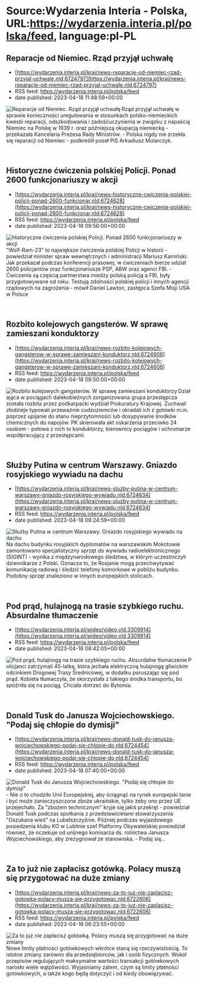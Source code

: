 # Source:Wydarzenia Interia - Polska, URL:https://wydarzenia.interia.pl/polska/feed, language:pl-PL

## Reparacje od Niemiec. Rząd przyjął uchwałę
 - [https://wydarzenia.interia.pl/kraj/news-reparacje-od-niemiec-rzad-przyjal-uchwale,nId,6724797](https://wydarzenia.interia.pl/kraj/news-reparacje-od-niemiec-rzad-przyjal-uchwale,nId,6724797)
 - RSS feed: https://wydarzenia.interia.pl/polska/feed
 - date published: 2023-04-18 11:48:59+00:00

<p><a href="https://wydarzenia.interia.pl/kraj/news-reparacje-od-niemiec-rzad-przyjal-uchwale,nId,6724797"><img align="left" alt="Reparacje od Niemiec. Rząd przyjął uchwałę" src="https://i.iplsc.com/reparacje-od-niemiec-rzad-przyjal-uchwale/000G07SUGNXQU530-C321.jpg" /></a>Rząd przyjął uchwałę w sprawie konieczności uregulowania w stosunkach polsko-niemieckich kwestii reparacji, odszkodowania i zadośćuczynienia w związku z napaścią Niemiec na Polskę w 1939 r. oraz późniejszą okupacją niemiecką - przekazała Kancelaria Prezesa Rady Ministrów. - Polska nigdy nie zrzekła się reparacji od Niemiec - podkreślił poseł PiS Arkadiusz Mularczyk.</p><br clear="all" />

## Historyczne ćwiczenia polskiej Policji. Ponad 2600 funkcjonariuszy w akcji
 - [https://wydarzenia.interia.pl/kraj/news-historyczne-cwiczenia-polskiej-policji-ponad-2600-funkcjonar,nId,6724628](https://wydarzenia.interia.pl/kraj/news-historyczne-cwiczenia-polskiej-policji-ponad-2600-funkcjonar,nId,6724628)
 - RSS feed: https://wydarzenia.interia.pl/polska/feed
 - date published: 2023-04-18 09:56:00+00:00

<p><a href="https://wydarzenia.interia.pl/kraj/news-historyczne-cwiczenia-polskiej-policji-ponad-2600-funkcjonar,nId,6724628"><img align="left" alt="Historyczne ćwiczenia polskiej Policji. Ponad 2600 funkcjonariuszy w akcji" src="https://i.iplsc.com/historyczne-cwiczenia-polskiej-policji-ponad-2600-funkcjonar/000H1LB0F6KATAWO-C321.jpg" /></a>&quot;Wolf-Ram-23&quot; to największe ćwiczenia polskiej Policji w historii - powiedział minister spraw wewnętrznych i administracji Mariusz Kamiński. Jak przekazał podczas konferencji prasowej, w ćwiczeniach bierze udział 2600 policjantów oraz funkcjonariusze PSP, ABW oraz agenci FBI. - Ćwiczenia są częścią partnerstwa miedzy polską policją a FBI, były przygotowywane od roku. Testują zdolności polskiej policji i innych agencji rządowych na zagrożenia - mówił Daniel Lawton, zastępca Szefa Misji USA w Polsce</p><br clear="all" />

## Rozbito kolejowych gangsterów. W sprawę zamieszani konduktorzy
 - [https://wydarzenia.interia.pl/kraj/news-rozbito-kolejowych-gangsterow-w-sprawe-zamieszani-konduktorz,nId,6724606](https://wydarzenia.interia.pl/kraj/news-rozbito-kolejowych-gangsterow-w-sprawe-zamieszani-konduktorz,nId,6724606)
 - RSS feed: https://wydarzenia.interia.pl/polska/feed
 - date published: 2023-04-18 09:50:00+00:00

<p><a href="https://wydarzenia.interia.pl/kraj/news-rozbito-kolejowych-gangsterow-w-sprawe-zamieszani-konduktorz,nId,6724606"><img align="left" alt="Rozbito kolejowych gangsterów. W sprawę zamieszani konduktorzy" src="https://i.iplsc.com/rozbito-kolejowych-gangsterow-w-sprawe-zamieszani-konduktorz/000FLHKAD5KGKK5Y-C321.jpg" /></a>Działająca w pociągach dalekobieżnych zorganizowana grupa przestępcza została rozbita przez podkarpacki wydział Prokuratury Krajowej. Zuchwali złodzieje typowali przeważnie cudzoziemców i okradali ich z gotówki m.in. poprzez upijanie  do stanu nieprzytomności lub dosypywanie środków chemicznych do napojów. PK skierowała akt oskarżenia przeciwko 24 osobom - połowa z nich to konduktorzy, kierownicy pociągów i ochroniarze współpracujący z przestępcami.</p><br clear="all" />

## Służby Putina w centrum Warszawy. Gniazdo rosyjskiego wywiadu na dachu
 - [https://wydarzenia.interia.pl/kraj/news-sluzby-putina-w-centrum-warszawy-gniazdo-rosyjskiego-wywiadu,nId,6724634](https://wydarzenia.interia.pl/kraj/news-sluzby-putina-w-centrum-warszawy-gniazdo-rosyjskiego-wywiadu,nId,6724634)
 - RSS feed: https://wydarzenia.interia.pl/polska/feed
 - date published: 2023-04-18 09:24:59+00:00

<p><a href="https://wydarzenia.interia.pl/kraj/news-sluzby-putina-w-centrum-warszawy-gniazdo-rosyjskiego-wywiadu,nId,6724634"><img align="left" alt="Służby Putina w centrum Warszawy. Gniazdo rosyjskiego wywiadu na dachu" src="https://i.iplsc.com/sluzby-putina-w-centrum-warszawy-gniazdo-rosyjskiego-wywiadu/000H1L6C9Y5TP4FU-C321.jpg" /></a>Na dachu budynku rosyjskich dyplomatów na warszawskim Mokotowie zamontowano specjalistyczny sprzęt do wywiadu radioelektronicznego (SIGINT) - wynika z międzynarodowego śledztwa, w którym uczestniczyli dziennikarze z Polski. Oznacza to, że Rosjanie mogą przechwytywać komunikację radiową i śledzić telefony komórkowe w pobliżu budynku. Podobny sprzęt znaleziono w innych europejskich stolicach.</p><br clear="all" />

## Pod prąd, hulajnogą na trasie szybkiego ruchu. Absurdalne tłumaczenie
 - [https://wydarzenia.interia.pl/wideo/video,vId,3309914](https://wydarzenia.interia.pl/wideo/video,vId,3309914)
 - RSS feed: https://wydarzenia.interia.pl/polska/feed
 - date published: 2023-04-18 08:42:05+00:00

<p><a href="https://wydarzenia.interia.pl/wideo/video,vId,3309914"><img align="left" alt="Pod prąd, hulajnogą na trasie szybkiego ruchu. Absurdalne tłumaczenie" src="https://i.iplsc.com/pod-prad-hulajnoga-na-trasie-szybkiego-ruchu-absurdalne-tlum/000H1L18GYL1F20U-C321.jpg" /></a>Policjanci zatrzymali 45-latkę, która jechała elektryczną hulajnogą gliwickim odcinkiem Drogowej Trasy Średnicowej, w dodatku poruszając się pod prąd. Kobieta tłumaczyła, że skorzystała z takiego środka transportu, bo spóźniła się na pociąg. Chciała dotrzeć do Bytomia.</p><br clear="all" />

## Donald Tusk do Janusza Wojciechowskiego. "Podaj się chłopie do dymisji"
 - [https://wydarzenia.interia.pl/kraj/news-donald-tusk-do-janusza-wojciechowskiego-podaj-sie-chlopie-do,nId,6724454](https://wydarzenia.interia.pl/kraj/news-donald-tusk-do-janusza-wojciechowskiego-podaj-sie-chlopie-do,nId,6724454)
 - RSS feed: https://wydarzenia.interia.pl/polska/feed
 - date published: 2023-04-18 07:40:00+00:00

<p><a href="https://wydarzenia.interia.pl/kraj/news-donald-tusk-do-janusza-wojciechowskiego-podaj-sie-chlopie-do,nId,6724454"><img align="left" alt="Donald Tusk do Janusza Wojciechowskiego. &quot;Podaj się chłopie do dymisji&quot;" src="https://i.iplsc.com/donald-tusk-do-janusza-wojciechowskiego-podaj-sie-chlopie-do/000H1LFI180DT2SU-C321.jpg" /></a>- Nie o to chodziło Unii Europejskiej, aby ściągnąć na rynek europejski tanie i być może zanieczyszczone zboże ukraińskie, tylko żeby ono przez UE przejechało. Za &quot;zbożem technicznym&quot; kryje się jakiś przekręt - powiedział Donald Tusk podczas spotkania z przedstawicielami stowarzyszenia &quot;Oszukana wieś&quot; na Lubelszczyźnie. Później podczas wyjazdowego posiedzenia klubu KO w Lublinie szef Platformy Obywatelskiej powiedział również, że oczekuje od unijnego komisarza ds. rolnictwa Janusza Wojciechowskiego, aby zrezygnował ze stanowiska. - Podaj się...</p><br clear="all" />

## Za to już nie zapłacisz gotówką. Polacy muszą się przygotować na duże zmiany
 - [https://wydarzenia.interia.pl/kraj/news-za-to-juz-nie-zaplacisz-gotowka-polacy-musza-sie-przygotowac,nId,6722606](https://wydarzenia.interia.pl/kraj/news-za-to-juz-nie-zaplacisz-gotowka-polacy-musza-sie-przygotowac,nId,6722606)
 - RSS feed: https://wydarzenia.interia.pl/polska/feed
 - date published: 2023-04-18 06:23:55+00:00

<p><a href="https://wydarzenia.interia.pl/kraj/news-za-to-juz-nie-zaplacisz-gotowka-polacy-musza-sie-przygotowac,nId,6722606"><img align="left" alt="Za to już nie zapłacisz gotówką. Polacy muszą się przygotować na duże zmiany" src="https://i.iplsc.com/za-to-juz-nie-zaplacisz-gotowka-polacy-musza-sie-przygotowac/000H1F39YQV546J7-C321.jpg" /></a>Nowe limity płatności gotówkowych wkrótce staną się rzeczywistością. To istotne zmiany zarówno dla przedsiębiorców, jak i osób fizycznych. Wokół przepisów regulujących maksymalne wartości transakcji gotówkowych narosło wiele wątpliwości. Wyjaśniamy zatem, czym są limity płatności gotówkowych, a także kogo będą dotyczyć i od kiedy obowiązywać.</p><br clear="all" />

